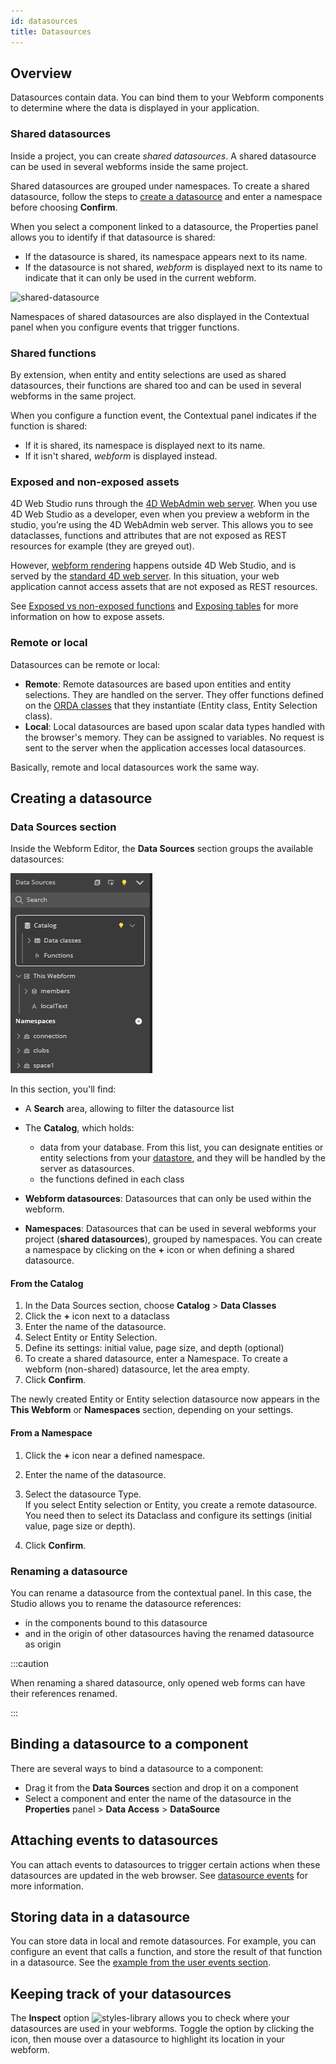 ```yaml
---
id: datasources
title: Datasources
---
```


## Overview

Datasources contain data. You can bind them to your Webform components to determine where the data is displayed in your application.


### Shared datasources 

Inside a project, you can create *shared datasources*. A shared datasource can be used in several webforms inside the same project.

Shared datasources are grouped under namespaces. To create a shared datasource, follow the steps to [create a datasource](#creating-a-datasource) and enter a namespace before choosing **Confirm**. 

When you select a component linked to a datasource, the Properties panel allows you to identify if that datasource is shared:
* If the datasource is shared, its namespace appears next to its name.
* If the datasource is not shared, *webform* is displayed next to its name to indicate that it can only be used in the current webform.

![shared-datasource](./img/shared-datasources-properties.png)

Namespaces of shared datasources are also displayed in the Contextual panel when you configure events that trigger functions.

### Shared functions 

By extension, when entity and entity selections are used as shared datasources, their functions are shared too and can be used in several webforms in the same project. 

When you configure a function event, the Contextual panel indicates if the function is shared:
* If it is shared, its namespace is displayed next to its name. 
* If it isn't shared, *webform* is displayed instead. 


### Exposed and non-exposed assets

4D Web Studio runs through the [4D WebAdmin web server](https://developer.4d.com/docs/en/Admin/webAdmin.html). When you use 4D Web Studio as a developer, even when you preview a webform in the studio, you’re using the 4D WebAdmin web server. This allows you to see dataclasses, functions and attributes that are not exposed as REST resources for example (they are greyed out).

However, [webform rendering](../rendering.md) happens outside 4D Web Studio, and is served by the [standard 4D web server](https://developer.4d.com/docs/en/WebServer/webServer.html). In this situation, your web application cannot access assets that are not exposed as REST resources.

See [Exposed vs non-exposed functions](https://developer.4d.com/docs/en/ORDA/ordaClasses.html#exposed-vs-non-exposed-functions) and [Exposing tables](https://developer.4d.com/docs/en/REST/configuration.html#exposing-tables) for more information on how to expose assets.

### Remote or local

Datasources can be remote or local:

- **Remote**: Remote datasources are based upon entities and entity selections. They are handled on the server. They offer functions defined on the [ORDA classes](https://developer.4d.com/docs/en/ORDA/ordaClasses.html#class-description) that they instantiate (Entity class, Entity Selection class). 
- **Local**: Local datasources are based upon scalar data types handled with the browser's memory. They can be assigned to variables. No request is sent to the server when the application accesses local datasources.

Basically, remote and local datasources work the same way.





## Creating a datasource 

### Data Sources section

Inside the Webform Editor, the **Data Sources** section groups the available datasources:

![alt-text](img/data-sources.png)

In this section, you'll find:

- A **Search** area, allowing to filter the datasource list 

- The **Catalog**, which holds:
    * data from your database. From this list, you can designate entities or entity selections from your [datastore](https://developer.4d.com/docs/en/ORDA/dsmapping.html), and they will be handled by the server as datasources.
    * the functions defined in each class

- **Webform datasources**: Datasources that can only be used within the webform.  

- **Namespaces**: Datasources that can be used in several webforms your project (**shared datasources**), grouped by namespaces. You can create a namespace by clicking on the **+** icon or when defining a shared datasource. 

#### From the Catalog

1. In the Data Sources section, choose **Catalog** > **Data Classes**
2. Click the **+** icon next to a dataclass
3. Enter the name of the datasource. 
4. Select Entity or Entity Selection.
5. Define its settings: initial value, page size, and depth (optional)
6. To create a shared datasource, enter a Namespace. To create a webform (non-shared) datasource, let the area empty. 
7. Click **Confirm**. 

The newly created Entity or Entity selection datasource now appears in the **This Webform** or **Namespaces** section, depending on your settings.

#### From a Namespace

1. Click the **+** icon near a defined namespace.
2. Enter the name of the datasource.
3. Select the datasource Type.  
If you select Entity selection or Entity, you create a remote datasource. You need then to select its Dataclass and configure its settings (initial value, page size or depth).

4. Click **Confirm**. 

### Renaming a datasource

You can rename a datasource from the contextual panel. In this case, the Studio allows you to rename the datasource references:

- in the components bound to this datasource 
- and in the origin of other datasources having the renamed datasource as origin

:::caution

When renaming a shared datasource, only opened web forms can have their references renamed.

:::


## Binding a datasource to a component

There are several ways to bind a datasource to a component:

* Drag it from the **Data Sources** section and drop it on a component
* Select a component and enter the name of the datasource in the **Properties** panel > **Data Access** > **DataSource** 

## Attaching events to datasources 

You can attach events to datasources to trigger certain actions when these datasources are updated in the web browser. See [datasource events](design-webforms/events/events.md#datasource-events) for more information.

## Storing data in a datasource

You can store data in local and remote datasources. For example, you can configure an event that calls a function, and store the result of that function in a datasource. See the [example from the user events section](design-webforms/events/events.md#example-search-feature-using-the-onchange-event).

## Keeping track of your datasources

The **Inspect** option ![styles-library](img/inspect-button.png) allows you to check where your datasources are used in your webforms. Toggle the option by clicking the icon, then mouse over a datasource to highlight its location in your webform.


